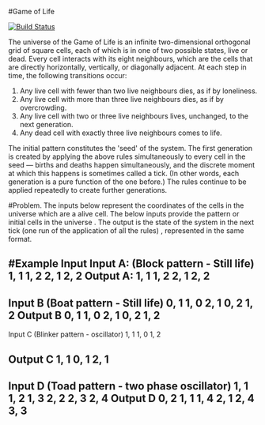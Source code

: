 #Game of Life

[![Build Status](https://travis-ci.org/awidiyadew/GameOfLive.svg?branch=master)](https://travis-ci.org/awidiyadew/GameOfLive)

The universe of the Game of Life is an infinite two-dimensional orthogonal grid of square cells, each of which is in one
of two possible states, live or dead. Every cell interacts with its eight neighbours, which are the cells that are
directly horizontally, vertically, or diagonally adjacent. At each step in time, the following transitions occur:

1. Any live cell with fewer than two live neighbours dies, as if by loneliness.
2. Any live cell with more than three live neighbours dies, as if by overcrowding.
3. Any live cell with two or three live neighbours lives, unchanged, to the next generation.
4. Any dead cell with exactly three live neighbours comes to life.

The initial pattern constitutes the 'seed' of the system. The first generation is created by applying the above rules
simultaneously to every cell in the seed — births and deaths happen simultaneously, and the discrete moment at which
this happens is sometimes called a tick. (In other words, each generation is a pure function of the one before.) The
rules continue to be applied repeatedly to create further generations.

#Problem.
The inputs below represent the coordinates of the cells in the universe which are a alive cell.
The below inputs provide the pattern or initial cells in the universe . The output is the state of the system
in the next tick (one run of the application of all the rules) , represented in the same format.

#Example Input
Input A:
(Block pattern - Still life)
1, 1
1, 2
2, 1
2, 2
Output A:
1, 1
1, 2
2, 1
2, 2
---------------------------------------------------------------------
Input B
(Boat pattern - Still life)
0, 1
1, 0
2, 1
0, 2
1, 2
Output B
0, 1
1, 0
2, 1
0, 2
1, 2
---------------------------------------------------------------------
Input C
(Blinker pattern - oscillator)
1, 1
1, 0
1, 2

Output C
1, 1
0, 1
2, 1
---------------------------------------------------------------------
Input D
(Toad pattern - two phase oscillator)
1, 1
1, 2
1, 3
2, 2
2, 3
2, 4
Output D
0, 2
1, 1
1, 4
2, 1
2, 4
3, 3
---------------------------------------------------------------------

